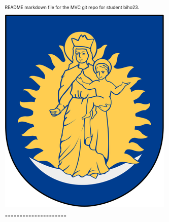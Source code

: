 README markdown file for the MVC git repo for student biho23.

![alt text](Mariefred_vapen.svg)

=====================

